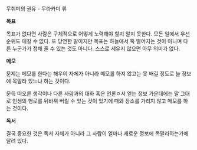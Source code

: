 무취미의 권유 - 무라카미 류


**목표**

목표가 없다면 사람은 구체적으로 어떻게 노력해야 할지 알지 못한다.
모든 일에서 우선순위도 매길 수 없다.
또 당연한 말이지만 목표는 하늘에서 뚝 떨어지는 것이 아니며
다른 누군가가 정해 줄 수 있는 것도 아니다.
스스로 세우지 않으면 아무 의미가 없다.

**메모**

문제는 메모를 한다는 해우이 자체가 아니라
메모를 하지 않고는 못 배길 정도로 늘 정보에 목말라 있느냐 하는 것이다.

문득 떠오른 생각이나 다른 사람과의 대화 혹은 언론ㅇ서 얻는 정보 가운데에는
말 그대로 인생의 행로를 뒤바꿔 버릴 수 있는 것이 있기에
때와 장소를 가리지 않고 메모를 하는 것이다.

**독서**

결국 중요한 것은 독서 자체가 아니라 그 사람이 얼마나 새로운 정보에 목말라하는가에 달려 있다.